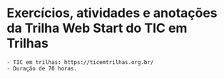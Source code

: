 # Exercícios, atividades e anotações da Trilha Web Start do TIC em Trilhas

    - TIC em trilhas: https://ticemtrilhas.org.br/
    - Duração de 70 horas.
